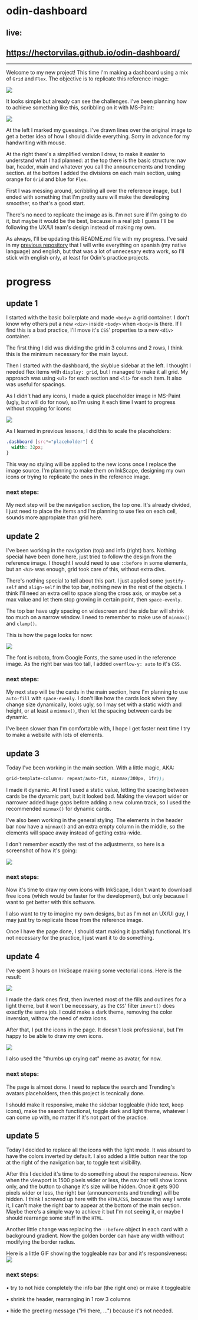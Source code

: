 # odin-dashboard

## live:
## https://hectorvilas.github.io/odin-dashboard/

---

Welcome to my new project! This time I'm making a dashboard using a mix of `Grid` and `Flex`. The objective is to replicate this reference image:

![](./READMEmd/dashboard-project.png)

It looks simple but already can see the challenges. I've been planning how to achieve something like this, scribbling on it with MS-Paint:

![](./READMEmd/planning.png)

At the left I marked my guessings. I've drawn lines over the original image to get a better idea of how I should divide everything. Sorry in advance for my handwriting with mouse.

At the right there's a simplified version I drew, to make it easier to understand what I had planned: at the top there is the basic structure: nav bar, header, main and whatever you call the announcements and trending section. at the bottom I added the divisions on each main section, using orange for `Grid` and blue for `Flex`.

First I was messing around, scribbling all over the reference image, but I ended with something that I'm pretty sure will make the developing smoother, so that's a good start.

There's no need to replicate the image as is. I'm not sure if I'm going to do it, but maybe it would be the best, because in a real job I guess I'll be following the UX/UI team's design instead of making my own.

As always, I'll be updating this README.md file with my progress. I've said in my [previous repository](https://github.com/HectorVilas/odin-form) that I will write everything on spanish (my native language) and english, but that was a lot of unnecesary extra work, so I'll stick with english only, at least for Odin's practice projects.

# progress

## update 1
I started with the basic boilerplate and made `<body>` a grid container. I don't know why others put a new `<div>` inside `<body>` when `<body>` is there. If I find this is a bad practice, I'll move it's `CSS`' properties to a new `<div>` container.

The first thing I did was dividing the grid in 3 columns and 2 rows, I think this is the minimum necessary for the main layout.

Then I started with the dashboard, the skyblue sidebar at the left. I thought I needed flex items with `display: grid`, but I managed to make it all grid. My approach was using `<ul>` for each section and `<li>` for each item. It also was useful for spacings.

As I didn't had any icons, I made a quick placeholder image in MS-Paint (ugly, but will do for now), so I'm using it each time I want to progress without stopping for icons:

![](./media/icons/placeholder.png)

As I learned in previous lessons, I did this to scale the placeholders:

```css
.dashboard [src*="placeholder"] {
  width: 32px;
}
```

This way no styling will be applied to the new icons once I replace the image source. I'm planning to make them on InkScape, designing my own icons or trying to replicate the ones in the reference image.

### next steps:

My next step will be the navigation section, the top one. It's already divided, I just need to place the items and I'm planning to use flex on each cell, sounds more appropiate than grid here.

## update 2
I've been working in the navigation (top) and info (right) bars. Nothing special have been done here, just tried to follow the design from the reference image. I thought I would need to use `::before` in some elements, but an `<h2>` was enough, grid took care of this, without extra divs.

There's nothing special to tell about this part. I just applied some `justify-self` and `align-self` in the top bar, nothing new in the rest of the objects. I think I'll need an extra cell to space along the cross axis, or maybe set a max value and let them stop growing in certain point, then `space-evenly`.

The top bar have ugly spacing on widescreen and the side bar will shrink too much on a narrow window. I need to remember to make use of `minmax()` and `clamp()`.

This is how the page looks for now:

![](READMEmd/progress01.png)

The font is roboto, from Google Fonts, the same used in the reference image. As the right bar was too tall, I added `overflow-y: auto` to it's `CSS`.

### next steps:

My next step will be the cards in the main section, here I'm planning to use `auto-fill` with `space-evenly`. I don't like how the cards look when they change size dynamically, looks ugly, so I may set with a static width and height, or at least a `minmax()`, then let the spacing between cards be dynamic.

I've been slower than I'm comfortable with, I hope I get faster next time I try to make a website with lots of elements.

## update 3
Today I've been working in the main section. With a little magic, AKA:

```css
grid-template-columns: repeat(auto-fit, minmax(300px, 1fr));
```

I made it dynamic. At first I used a static value, letting the spacing between cards be the dynamic part, but it looked bad. Making the viewport wider or narrower added huge gaps before adding a new column track, so I used the recommended `minmax()` for dynamic cards.

I've also been working in the general styling. The elements in the header bar now have a `minmax()` and an extra empty column in the middle, so the elements will space away instead of getting extra-wide.

I don't remember exactly the rest of the adjustments, so here is a screenshot of how it's going:

![](READMEmd/progress02.png)

### next steps:

Now it's time to draw my own icons with InkScape, I don't want to download free icons (which would be faster for the development), but only because I want to get better with this software.

I also want to try to imagine my own designs, but as I'm not an UX/UI guy, I may just try to replicate those from the reference image.

Once I have the page done, I should start making it (partially) functional. It's not necessary for the practice, I just want it to do something.

## update 4
I've spent 3 hours on InkScape making some vectorial icons. Here is the result:

![](READMEmd/progress03.png)

I made the dark ones first, then inverted most of the fills and outlines for a light theme, but it won't be necessary, as the `CSS`' filter `invert()` does exactly the same job. I could make a dark theme, removing the color inversion, withow the need of extra icons.

After that, I put the icons in the page. It doesn't look professional, but I'm happy to be able to draw my own icons.

![](READMEmd/progress04.png)

I also used the "thumbs up crying cat" meme as avatar, for now.

### next steps:
The page is almost done. I need to replace the search and Trending's avatars placeholders, then this project is tecnically done.

I should make it responsive, make the sidebar toggleable (hide text, keep icons), make the search functional, toggle dark and light theme, whatever I can come up with, no matter if it's not part of the practice.

## update 5
Today I decided to replace all the icons with the light mode. It was absurd to have the colors inverted by default. I also added a little button near the top at the right of the navigation bar, to toggle text visibility.

After this I decided it's time to do something about the responsiveness. Now when the viewport is 1500 pixels wider or less, the nav bar will show icons only, and the button to change it's size will be hidden. Once it gets 900 pixels wider or less, the right bar (announcements and trending) will be hidden. I think I screwed up here with the `HTML`/`CSS`, because the way I wrote it, I can't make the right bar to appear at the bottom of the main section. Maybe there's a simple way to achieve it but I'm not seeing it, or maybe I should rearrange some stuff in the `HTML`.

Another little change was replacing the `::before` object in each card with a background gradient. Now the golden border can have any width without modifying the border radius.

Here is a little GIF showing the toggleable nav bar and it's responsiveness:
![](READMEmd/progress05.gif)

### next steps:
• try to not hide completely the info bar (the right one) or make it toggleable

• shrink the header, rearranging in 1 row 3 columns

• hide the greeting message ("Hi there, ...") because it's not needed.